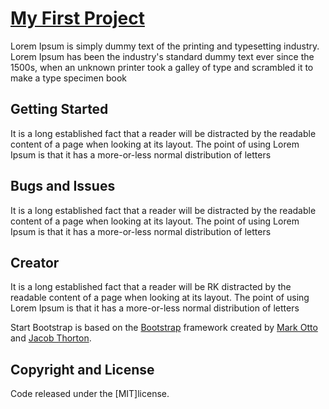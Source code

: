 # [My First Project](https://github.com/rajkamal-pits/MyFirstProject/)
Lorem Ipsum is simply dummy text of the printing and typesetting industry. Lorem Ipsum has been the industry's standard dummy text ever since the 1500s, when an unknown printer took a galley of type and scrambled it to make a type specimen book

## Getting Started

It is a long established fact that a reader will be distracted by the readable content of a page when looking at its layout. The point of using Lorem Ipsum is that it has a more-or-less normal distribution of letters

## Bugs and Issues

It is a long established fact that a reader will be distracted by the readable content of a page when looking at its layout. The point of using Lorem Ipsum is that it has a more-or-less normal distribution of letters

## Creator

It is a long established fact that a reader will be RK distracted by the readable content of a page when looking at its layout. The point of using Lorem Ipsum is that it has a more-or-less normal distribution of letters

Start Bootstrap is based on the [Bootstrap](http://getbootstrap.com/) framework created by [Mark Otto](https://twitter.com/mdo) and [Jacob Thorton](https://twitter.com/fat).

## Copyright and License

Code released under the [MIT]license.